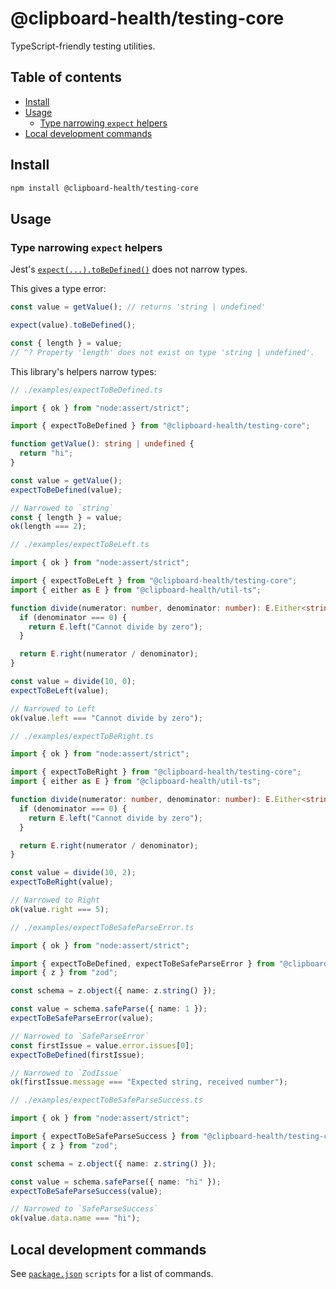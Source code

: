 # @clipboard-health/testing-core <!-- omit from toc -->

TypeScript-friendly testing utilities.

## Table of contents <!-- omit from toc -->

- [Install](#install)
- [Usage](#usage)
  - [Type narrowing `expect` helpers](#type-narrowing-expect-helpers)
- [Local development commands](#local-development-commands)

## Install

```bash
npm install @clipboard-health/testing-core
```

## Usage

### Type narrowing `expect` helpers

Jest's [`expect(...).toBeDefined()`](https://jestjs.io/docs/expect#tobedefined) does not narrow types.

This gives a type error:

```typescript
const value = getValue(); // returns 'string | undefined'

expect(value).toBeDefined();

const { length } = value;
// ^? Property 'length' does not exist on type 'string | undefined'.
```

This library's helpers narrow types:

<!-- prettier-ignore -->
```typescript
// ./examples/expectToBeDefined.ts

import { ok } from "node:assert/strict";

import { expectToBeDefined } from "@clipboard-health/testing-core";

function getValue(): string | undefined {
  return "hi";
}

const value = getValue();
expectToBeDefined(value);

// Narrowed to `string`
const { length } = value;
ok(length === 2);

```

<!-- prettier-ignore -->
```typescript
// ./examples/expectToBeLeft.ts

import { ok } from "node:assert/strict";

import { expectToBeLeft } from "@clipboard-health/testing-core";
import { either as E } from "@clipboard-health/util-ts";

function divide(numerator: number, denominator: number): E.Either<string, number> {
  if (denominator === 0) {
    return E.left("Cannot divide by zero");
  }

  return E.right(numerator / denominator);
}

const value = divide(10, 0);
expectToBeLeft(value);

// Narrowed to Left
ok(value.left === "Cannot divide by zero");

```

<!-- prettier-ignore -->
```typescript
// ./examples/expectToBeRight.ts

import { ok } from "node:assert/strict";

import { expectToBeRight } from "@clipboard-health/testing-core";
import { either as E } from "@clipboard-health/util-ts";

function divide(numerator: number, denominator: number): E.Either<string, number> {
  if (denominator === 0) {
    return E.left("Cannot divide by zero");
  }

  return E.right(numerator / denominator);
}

const value = divide(10, 2);
expectToBeRight(value);

// Narrowed to Right
ok(value.right === 5);

```

<!-- prettier-ignore -->
```typescript
// ./examples/expectToBeSafeParseError.ts

import { ok } from "node:assert/strict";

import { expectToBeDefined, expectToBeSafeParseError } from "@clipboard-health/testing-core";
import { z } from "zod";

const schema = z.object({ name: z.string() });

const value = schema.safeParse({ name: 1 });
expectToBeSafeParseError(value);

// Narrowed to `SafeParseError`
const firstIssue = value.error.issues[0];
expectToBeDefined(firstIssue);

// Narrowed to `ZodIssue`
ok(firstIssue.message === "Expected string, received number");

```

<!-- prettier-ignore -->
```typescript
// ./examples/expectToBeSafeParseSuccess.ts

import { ok } from "node:assert/strict";

import { expectToBeSafeParseSuccess } from "@clipboard-health/testing-core";
import { z } from "zod";

const schema = z.object({ name: z.string() });

const value = schema.safeParse({ name: "hi" });
expectToBeSafeParseSuccess(value);

// Narrowed to `SafeParseSuccess`
ok(value.data.name === "hi");

```

## Local development commands

See [`package.json`](./package.json) `scripts` for a list of commands.
